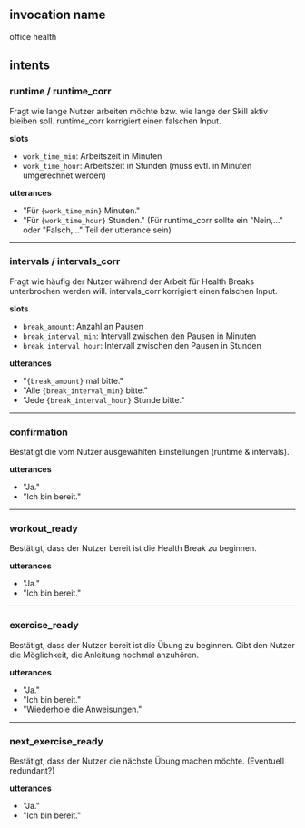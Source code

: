 ## invocation name
office health

## intents

### runtime / runtime_corr
Fragt wie lange Nutzer arbeiten möchte bzw. wie lange der Skill aktiv bleiben soll. runtime_corr korrigiert einen falschen Input.

**slots**
* `work_time_min`: Arbeitszeit in Minuten
* `work_time_hour`: Arbeitszeit in Stunden (muss evtl. in Minuten umgerechnet werden)

**utterances**
* "Für `{work_time_min}` Minuten."
* "Für `{work_time_hour}` Stunden."
(Für runtime_corr sollte ein "Nein,..." oder "Falsch,..." Teil der utterance sein)

***

### intervals / intervals_corr
Fragt wie häufig der Nutzer während der Arbeit für Health Breaks unterbrochen werden will. intervals_corr korrigiert einen falschen Input.

**slots**
* `break_amount`: Anzahl an Pausen
* `break_interval_min`: Intervall zwischen den Pausen in Minuten
* `break_interval_hour`: Intervall zwischen den Pausen in Stunden

**utterances**
* "`{break_amount}` mal bitte."
* "Alle `{break_interval_min}` bitte."
* "Jede `{break_interval_hour}` Stunde bitte."

***

### confirmation
Bestätigt die vom Nutzer ausgewählten Einstellungen (runtime & intervals).

**utterances** 
* "Ja."
* "Ich bin bereit."

***

### workout_ready
Bestätigt, dass der Nutzer bereit ist die Health Break zu beginnen.

**utterances**
* "Ja."
* "Ich bin bereit."

***

### exercise_ready
Bestätigt, dass der Nutzer bereit ist die Übung zu beginnen. Gibt den Nutzer die Möglichkeit, die Anleitung nochmal anzuhören.

**utterances**
* "Ja."
* "Ich bin bereit."
* "Wiederhole die Anweisungen."

***

### next_exercise_ready
Bestätigt, dass der Nutzer die nächste Übung machen möchte. (Eventuell redundant?)

**utterances**
* "Ja."
* "Ich bin bereit."
